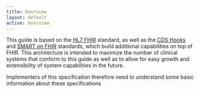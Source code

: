 ```yaml
---
title: Overview
layout: default
active: Overview
---
```


This guide is based on the [HL7 FHIR](http://build.fhir.org/index.html) standard, as well as the [CDS Hooks](https://cds-hooks.org/) and [SMART on FHIR](http://docs.smarthealthit.org/) standards, which build additional capabilities on top of FHIR. This architecture is intended to maximize the number of clinical systems that conform to this guide as well as to allow for easy growth and extensibility of system capabilities in the future.

Implementers of this specification therefore need to understand some basic information about these specifications




